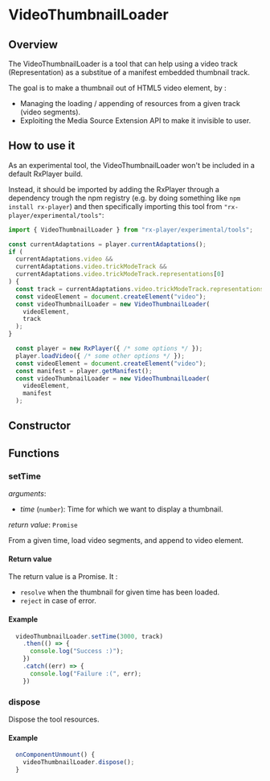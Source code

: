 # VideoThumbnailLoader #########################################################


## Overview ####################################################################

The VideoThumbnailLoader is a tool that can help using a video track
(Representation) as a substitue of a manifest embedded thumbnail track.

The goal is to make a thumbnail out of HTML5 video element, by :
- Managing the loading / appending of resources from a given track
(video segments).
- Exploiting the Media Source Extension API to make it invisible to user.

## How to use it ###############################################################


As an experimental tool, the VideoThumbnailLoader won't be included in a
default RxPlayer build.

Instead, it should be imported by adding the RxPlayer through a dependency
trough the npm registry (e.g. by doing something like ``npm install
rx-player``) and then specifically importing this tool from
``"rx-player/experimental/tools"``:

```js
import { VideoThumbnailLoader } from "rx-player/experimental/tools";

const currentAdaptations = player.currentAdaptations();
if (
  currentAdaptations.video &&
  currentAdaptations.video.trickModeTrack &&
  currentAdaptations.video.trickModeTrack.representations[0]
) {
  const track = currentAdaptations.video.trickModeTrack.representations[0];
  const videoElement = document.createElement("video");
  const videoThumbnailLoader = new VideoThumbnailLoader(
    videoElement,
    track
  );
}

  const player = new RxPlayer({ /* some options */ });
  player.loadVideo({ /* some other options */ });
  const videoElement = document.createElement("video");
  const manifest = player.getManifest();
  const videoThumbnailLoader = new VideoThumbnailLoader(
    videoElement,
    manifest
  );
```


## Constructor #################################################################


## Functions ###################################################################


### setTime ####################################################################

_arguments_:

  - _time_ (``number``): Time for which we want to display a thumbnail.

_return value_: ``Promise``

From a given time, load video segments, and append to video element.

#### Return value

The return value is a Promise.
It :
- ``resolve`` when the thumbnail for given time has been loaded.
- ``reject`` in case of error.

#### Example

```js
  videoThumbnailLoader.setTime(3000, track)
    .then(() => {
      console.log("Success :)");
    })
    .catch((err) => {
      console.log("Failure :(", err);
    })
```

### dispose ###################################################################

Dispose the tool resources.

#### Example

```js
  onComponentUnmount() {
    videoThumbnailLoader.dispose();
  }
```

